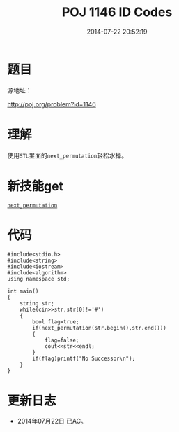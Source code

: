 ﻿---
title: POJ 1146 ID Codes
date: 2014-07-22 20:52:19
tags: [ACM, POJ, C, STL]
categories: Exercise
toc: true
---
# 题目
源地址：

http://poj.org/problem?id=1146

# 理解
使用`STL`里面的`next_permutation`轻松水掉。

<!-- more -->

# 新技能get
[`next_permutation`](http://www.cplusplus.com/reference/algorithm/next_permutation/)

# 代码

```
#include<stdio.h>
#include<string>
#include<iostream>
#include<algorithm>
using namespace std;

int main()
{
    string str;
    while(cin>>str,str[0]!='#')
    {
        bool flag=true;
        if(next_permutation(str.begin(),str.end()))
        {
            flag=false;
            cout<<str<<endl;
        }
        if(flag)printf("No Successor\n");
    }
}

```

# 更新日志
- 2014年07月22日 已AC。